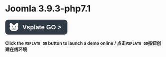 # Joomla 3.9.3-php7.1

<a href="https://www.vsplate.com/?docker-compose=https://github.com/vsplate/dcenvs/joomla/3.9.3-php7.1"><img alt="VSPLATE GO" src="https://raw.githubusercontent.com/vsplate/images/master/vsgo_btn.png" width="200px"></a>

**Click the `VSPLATE GO` button to launch a demo online / 点击`VSPLATE GO`按钮创建在线环境**